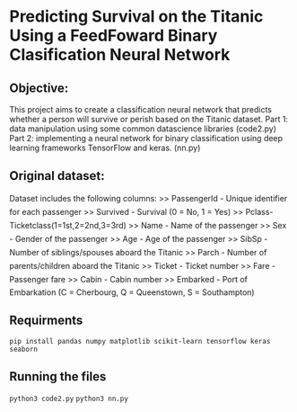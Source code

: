 # Predicting Survival on the Titanic Using a FeedFoward Binary Clasification Neural Network
## Objective:
This project aims to create a classification neural network that predicts whether a person will survive or perish based on the Titanic dataset. 
Part 1: data manipulation using some common datascience libraries (code2.py)
Part 2: implementing a neural network for binary classification using deep learning frameworks TensorFlow and keras. (nn.py)

## Original dataset:
Dataset includes the following columns:
>> PassengerId - Unique identifier for each passenger
>> Survived - Survival (0 = No, 1 = Yes)
>> Pclass-Ticketclass(1=1st,2=2nd,3=3rd)
>> Name - Name of the passenger
>> Sex - Gender of the passenger
>> Age - Age of the passenger
>> SibSp - Number of siblings/spouses aboard the Titanic
>> Parch - Number of parents/children aboard the Titanic
>> Ticket - Ticket number
>> Fare - Passenger fare
>> Cabin - Cabin number
>> Embarked - Port of Embarkation (C = Cherbourg, Q = Queenstown, S = Southampton)

## Requirments 
```pip install pandas numpy matplotlib scikit-learn tensorflow keras seaborn```

## Running the files
```python3 code2.py```
```python3 nn.py```
